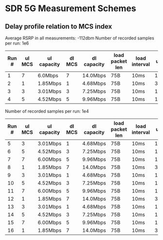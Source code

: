 # SDR 5G Measurement Schemes

## Delay profile relation to MCS index

Average RSRP in all measurements: -112dbm
Number of recorded samples per run: 1e6

| Run #        | ul MCS | ul capacity | dl MCS | dl capacity | load packet len | load interval | ul util | dl util |
| -----------  | ------ | ----------- | ------ | ----------- | --------------- | ------------- | ------- | ------- |
| 1            | 7      | 6.0Mbps     | 7      | 14.0Mbps    | 75B             | 10ms          | 1.00%   | 0.42%   |
| 2            | 1      | 1.85Mbps    | 1      | 4.68Mbps    | 75B             | 10ms          | 3.24%   | 1.28%   |
| 3            | 3      | 3.01Mbps    | 3      | 7.25Mbps    | 75B             | 10ms          | 1.99%   | 0.82%   |
| 4            | 5      | 4.52Mbps    | 5      | 9.96Mbps    | 75B             | 10ms          | 1.32%   | 0.60%   |


Number of recorded samples per run: 1e4

| Run #        | ul MCS | ul capacity | dl MCS | dl capacity | load packet len | load interval | ul util | dl util |
| -----------  | ------ | ----------- | ------ | ----------- | --------------- | ------------- | ------- | ------- |
| 5            | 3      | 3.01Mbps    | 1      | 4.68Mbps    | 75B             | 10ms          | 1.99%   | 1.28%   |
| 6            | 5      | 4.52Mbps    | 3      | 7.25Mbps    | 75B             | 10ms          | 1.32%   | 0.82%   |
| 7            | 7      | 6.00Mbps    | 5      | 9.96Mbps    | 75B             | 10ms          | 1.00%   | 0.60%   |
| 8            | 1      | 1.85Mbps    | 7      | 14.0Mbps    | 75B             | 10ms          | 3.24%   | 0.42%   |
| 9            | 3      | 3.01Mbps    | 1      | 4.68Mbps    | 75B             | 10ms          | 1.99%   | 1.28%   |
| 10           | 5      | 4.52Mbps    | 3      | 7.25Mbps    | 75B             | 10ms          | 1.32%   | 0.82%   |
| 11           | 7      | 6.00Mbps    | 5      | 9.96Mbps    | 75B             | 10ms          | 1.00%   | 0.60%   |
| 12           | 1      | 1.85Mbps    | 7      | 14.0Mbps    | 75B             | 10ms          | 3.24%   | 0.42%   |
| 13           | 3      | 3.01Mbps    | 1      | 4.68Mbps    | 75B             | 10ms          | 1.99%   | 1.28%   |
| 14           | 5      | 4.52Mbps    | 3      | 7.25Mbps    | 75B             | 10ms          | 1.32%   | 0.82%   |
| 15           | 7      | 6.00Mbps    | 5      | 9.96Mbps    | 75B             | 10ms          | 1.00%   | 0.60%   |
| 16           | 1      | 1.85Mbps    | 7      | 14.0Mbps    | 75B             | 10ms          | 3.24%   | 0.42%   |
